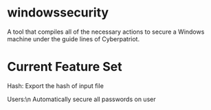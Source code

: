 # windowssecurity
A tool that compiles all of the necessary actions to secure a Windows machine under the guide lines of Cyberpatriot.
# Current Feature Set
Hash:
Export the hash of input file

Users:\n
Automatically secure all passwords on user
